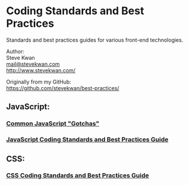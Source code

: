 # Coding Standards and Best Practices

Standards and best practices guides for various front-end technologies.

Author:  
Steve Kwan  
<mail@stevekwan.com>  
<http://www.stevekwan.com/>

Originally from my GitHub:  
<https://github.com/stevekwan/best-practices/>

## JavaScript:

### [Common JavaScript "Gotchas"][javascript-gotchas]

### [JavaScript Coding Standards and Best Practices Guide][javascript-best-practices]

<!--
### [JavaScript Style Guide][javascript-style-guide]
-->

## CSS:

<!--
### [Common CSS "Gotchas"][css-gotchas]
-->

### [CSS Coding Standards and Best Practices Guide][css-best-practices]

<!--
### [CSS Style Guide][css-style-guide]
-->

<!-- My CSS documentation -->
[css-gotchas]: https://github.com/stevekwan/best-practices/blob/master/css/gotchas.md
[css-best-practices]:https://github.com/stevekwan/best-practices/blob/master/css/best-practices.md
[css-style-guide]:https://github.com/stevekwan/best-practices/blob/master/css/style-guide.md

<!-- My JavaScript documentation -->
[javascript-gotchas]: https://github.com/stevekwan/best-practices/blob/master/javascript/gotchas.md
[javascript-best-practices]: https://github.com/stevekwan/best-practices/blob/master/javascript/best-practices.md
[javascript-style-guide]:https://github.com/stevekwan/best-practices/blob/master/javascript/style-guide.md
[object-function-experiment]: https://github.com/stevekwan/experiments/blob/master/javascript/object-vs-function.html
[constructor-prototype-experiment]: https://github.com/stevekwan/experiments/blob/master/javascript/constructor-vs-prototype.html

<!-- External documentation -->
[good-parts]: http://shop.oreilly.com/product/9780596517748.do
[constructors-confusing]: http://joost.zeekat.nl/constructors-considered-mildly-confusing.html
[jquery-api]: http://api.jquery.com/
[javascript-type]: http://vijayan.ca/blog/2012/02/21/javascript-type-model/
[partial-application]: http://benalman.com/news/2012/09/partial-application-in-javascript/
[js-adolescence]: http://james.padolsey.com/javascript/js-adolescence/
[yahoo-speed]: http://developer.yahoo.com/performance/rules.html
